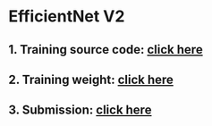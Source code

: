 # EfficientNet V2

## 1. Training source code: [click here](https://www.kaggle.com/tunguyen991/resnet50-fix/notebook)

## 2. Training weight: [click here](https://www.kaggle.com/tunguyen991/resnet50-sub)

## 3. Submission: [click here](https://www.kaggle.com/tunguyen991/resnet50-submission)
